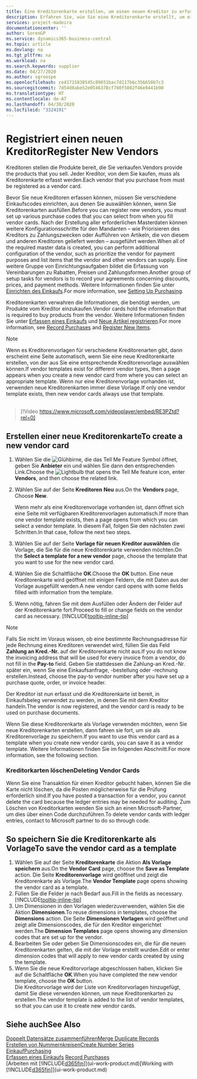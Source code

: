 ```yaml
---
title: Eine Kreditorenkarte erstellen, um einen neuen Kreditor zu erfassen | Microsoft Docs
description: Erfahren Sie, wie Sie eine Kreditorenkarte erstellt, um einen neuen Kreditor oder einem Lieferanten zu erfassen.
services: project-madeira
documentationcenter: ''
author: SorenGP
ms.service: dynamics365-business-central
ms.topic: article
ms.devlang: na
ms.tgt_pltfrm: na
ms.workload: na
ms.search.keywords: supplier
ms.date: 04/27/2020
ms.author: sgroespe
ms.openlocfilehash: ce41715830545c89651bac7d117b6c356650b7c3
ms.sourcegitcommit: 7d54d8abe52e0546378cf760f5082f46e8441b90
ms.translationtype: HT
ms.contentlocale: de-AT
ms.lasthandoff: 04/30/2020
ms.locfileid: "3324191"
---
```

# <a name="register-new-vendors"></a><span data-ttu-id="2d072-103">Registriert einen neuen Kreditor</span><span class="sxs-lookup"><span data-stu-id="2d072-103">Register New Vendors</span></span>
<span data-ttu-id="2d072-104">Kreditoren stellen die Produkte bereit, die Sie verkaufen.</span><span class="sxs-lookup"><span data-stu-id="2d072-104">Vendors provide the products that you sell.</span></span> <span data-ttu-id="2d072-105">Jeder Kreditor, von dem Sie kaufen, muss als Kreditorenkarte erfasst werden.</span><span class="sxs-lookup"><span data-stu-id="2d072-105">Each vendor that you purchase from must be registered as a vendor card.</span></span>

<span data-ttu-id="2d072-106">Bevor Sie neue Kreditoren erfassen können, müssen Sie verschiedene Einkaufscodes einrichten, aus denen Sie auswählen können, wenn Sie Kreditorenkarten ausfüllen.</span><span class="sxs-lookup"><span data-stu-id="2d072-106">Before you can register new vendors, you must set up various purchase codes that you can select from when you fill vendor cards.</span></span> <span data-ttu-id="2d072-107">Nach der Erstellung aller erforderlichen Masterdaten können weitere Konfigurationsschritte für den Mandanten – wie Priorisieren des Kreditors zu Zahlungszwecken oder Aufführen von Artikeln, die von diesem und anderen Kreditoren geliefert werden – ausgeführt werden.</span><span class="sxs-lookup"><span data-stu-id="2d072-107">When all of the required master data is created, you can perform additional configuration of the vendor, such as prioritize the vendor for payment purposes and list items that the vendor and other vendors can supply.</span></span> <span data-ttu-id="2d072-108">Eine weitere Gruppe von Einrichtungsaufgaben bildet die Erfassung von Vereinbarungen zu Rabatten, Preisen und Zahlungsformen.</span><span class="sxs-lookup"><span data-stu-id="2d072-108">Another group of setup tasks for vendors is to record your agreements concerning discounts, prices, and payment methods.</span></span> <span data-ttu-id="2d072-109">Weitere Informationen finden Sie unter [Einrichten des Einkaufs](purchasing-setup-purchasing.md).</span><span class="sxs-lookup"><span data-stu-id="2d072-109">For more information, see [Setting Up Purchasing](purchasing-setup-purchasing.md).</span></span>

<span data-ttu-id="2d072-110">Kreditorenkarten verwahren die Informationen, die benötigt werden, um Produkte vom Kreditor einzukaufen.</span><span class="sxs-lookup"><span data-stu-id="2d072-110">Vendor cards hold the information that is required to buy products from the vendor.</span></span> <span data-ttu-id="2d072-111">Weitere Informationen finden Sie unter [Erfassen eines Einkaufs](purchasing-how-record-purchases.md) und [Neue Artikel registrieren](inventory-how-register-new-items.md).</span><span class="sxs-lookup"><span data-stu-id="2d072-111">For more information, see [Record Purchases](purchasing-how-record-purchases.md) and [Register New Items](inventory-how-register-new-items.md).</span></span>

> [!NOTE]  
>   <span data-ttu-id="2d072-112">Wenn es Kreditorenvorlagen für verschiedene Kreditorenarten gibt, dann erscheint eine Seite automatisch, wenn Sie eine neue Kreditorenkarte erstellen, von der aus Sie eine entsprechende Kreditorenvorlage auswählen können.</span><span class="sxs-lookup"><span data-stu-id="2d072-112">If vendor templates exist for different vendor types, then a page appears when you create a new vendor card from where you can select an appropriate template.</span></span> <span data-ttu-id="2d072-113">Wenn nur eine Kreditorenvorlage vorhanden ist, verwenden neue Kreditorenkarten immer diese Vorlage.</span><span class="sxs-lookup"><span data-stu-id="2d072-113">If only one vendor template exists, then new vendor cards always use that template.</span></span>
<br><br>  

> [!Video https://www.microsoft.com/videoplayer/embed/RE3PZtd?rel=0]

## <a name="to-create-a-new-vendor-card"></a><span data-ttu-id="2d072-114">Erstellen einer neue Kreditorenkarte</span><span class="sxs-lookup"><span data-stu-id="2d072-114">To create a new vendor card</span></span>
1. <span data-ttu-id="2d072-115">Wählen Sie die ![Glühbirne, die das Tell Me Feature](media/ui-search/search_small.png "Tell Me-Funktion") Symbol öffnet, geben Sie **Anbieter** ein und wählen Sie dann den entsprechenden Link.</span><span class="sxs-lookup"><span data-stu-id="2d072-115">Choose the ![Lightbulb that opens the Tell Me feature](media/ui-search/search_small.png "Tell me what you want to do") icon, enter **Vendors**, and then choose the related link.</span></span>  
2. <span data-ttu-id="2d072-116">Wählen Sie auf der Seite **Kreditoren** **Neu** aus.</span><span class="sxs-lookup"><span data-stu-id="2d072-116">On the **Vendors** page, Choose **New**.</span></span>

    <span data-ttu-id="2d072-117">Wenn mehr als eine Kreditorenvorlage vorhanden ist, dann öffnet sich eine Seite mit verfügbaren Kreditorenvorlagen automatisch.</span><span class="sxs-lookup"><span data-stu-id="2d072-117">If more than one vendor template exists, then a page opens from which you can select a vendor template.</span></span> <span data-ttu-id="2d072-118">In diesem Fall, folgen Sie den nächsten zwei Schritten.</span><span class="sxs-lookup"><span data-stu-id="2d072-118">In that case, follow the next two steps.</span></span>
3. <span data-ttu-id="2d072-119">Wählen Sie auf der Seite **Vorlage für neuen Kreditor auswählen** die Vorlage, die Sie für die neue Kreditorenkarte verwenden möchten.</span><span class="sxs-lookup"><span data-stu-id="2d072-119">On the **Select a template for a new vendor** page, choose the template that you want to use for the new vendor card.</span></span>
4. <span data-ttu-id="2d072-120">Wählen Sie die Schaltfläche **OK**.</span><span class="sxs-lookup"><span data-stu-id="2d072-120">Choose the **OK** button.</span></span> <span data-ttu-id="2d072-121">Eine neue Kreditorenkarte wird geöffnet mit einigen Feldern, die mit Daten aus der Vorlage ausgefüllt werden.</span><span class="sxs-lookup"><span data-stu-id="2d072-121">A new vendor card opens with some fields filled with information from the template.</span></span>
5. <span data-ttu-id="2d072-122">Wenn nötig, fahren Sie mit dem Ausfüllen oder Ändern der Felder auf der Kreditorenkarte fort.</span><span class="sxs-lookup"><span data-stu-id="2d072-122">Proceed to fill or change fields on the vendor card as necessary.</span></span> [!INCLUDE[tooltip-inline-tip](includes/tooltip-inline-tip_md.md)]

> [!NOTE]  
>   <span data-ttu-id="2d072-123">Falls Sie nicht im Voraus wissen, ob eine bestimmte Rechnungsadresse für jede Rechnung eines Kreditoren verwendet wird, füllen Sie das Feld **Zahlung an Kred.-Nr.** auf der Kreditorenkarte nicht aus.</span><span class="sxs-lookup"><span data-stu-id="2d072-123">If you do not know the invoicing address that will be used for every invoice from a vendor, do not fill in the **Pay-to** field.</span></span> <span data-ttu-id="2d072-124">Geben Sie stattdessen die Zahlung-an Kred.-Nr. später ein, wenn Sie eine Einkaufsanfrage, -bestellung oder -rechnung erstellen.</span><span class="sxs-lookup"><span data-stu-id="2d072-124">Instead, choose the pay-to vendor number after you have set up a purchase quote, order, or invoice header.</span></span>

<span data-ttu-id="2d072-125">Der Kreditor ist nun erfasst und die Kreditorenkarte ist bereit, in Einkaufsbeleg verwendet zu werden, in denen Sie mit dem Kreditor handeln.</span><span class="sxs-lookup"><span data-stu-id="2d072-125">The vendor is now registered, and the vendor card is ready to be used on purchase documents.</span></span>

<span data-ttu-id="2d072-126">Wenn Sie diese Kreditorenkarte als Vorlage verwenden möchten, wenn Sie neue Kreditorenkarten erstellen, dann fahren sie fort, um sie als Kreditorenvorlage zu speichern.</span><span class="sxs-lookup"><span data-stu-id="2d072-126">If you want to use this vendor card as a template when you create new vendor cards, you can save it as a vendor template.</span></span> <span data-ttu-id="2d072-127">Weitere Informationen finden Sie im folgenden Abschnitt.</span><span class="sxs-lookup"><span data-stu-id="2d072-127">For more information, see the following section.</span></span>

### <a name="deleting-vendor-cards"></a><span data-ttu-id="2d072-128">Kreditorkarten löschen</span><span class="sxs-lookup"><span data-stu-id="2d072-128">Deleting Vendor Cards</span></span>
<span data-ttu-id="2d072-129">Wenn Sie eine Transaktion für einen Kreditor gebucht haben, können Sie die Karte nicht löschen, da die Posten möglicherweise für die Prüfung erforderlich sind.</span><span class="sxs-lookup"><span data-stu-id="2d072-129">If you have posted a transaction for a vendor, you cannot delete the card because the ledger entries may be needed for auditing.</span></span> <span data-ttu-id="2d072-130">Zum Löschen von Kreditorkarten wenden Sie sich an einen Microsoft-Partner, um dies über einen Code durchzuführen.</span><span class="sxs-lookup"><span data-stu-id="2d072-130">To delete vendor cards with ledger entries, contact to Microsoft partner to do so through code.</span></span>

## <a name="to-save-the-vendor-card-as-a-template"></a><span data-ttu-id="2d072-131">So speichern Sie die Kreditorenkarte als Vorlage</span><span class="sxs-lookup"><span data-stu-id="2d072-131">To save the vendor card as a template</span></span>
1. <span data-ttu-id="2d072-132">Wählen Sie auf der Seite **Kreditorenkarte** die Aktion **Als Vorlage speichern** aus.</span><span class="sxs-lookup"><span data-stu-id="2d072-132">On the **Vendor Card** page, choose the **Save as Template** action.</span></span> <span data-ttu-id="2d072-133">Die Seite **Kreditorenvorlage** wird geöffnet und zeigt die Kreditorenkarte als Vorlage.</span><span class="sxs-lookup"><span data-stu-id="2d072-133">The **Vendor Template** page opens showing the vendor card as a template.</span></span>
2. <span data-ttu-id="2d072-134">Füllen Sie die Felder je nach Bedarf aus.</span><span class="sxs-lookup"><span data-stu-id="2d072-134">Fill in the fields as necessary.</span></span> [!INCLUDE[tooltip-inline-tip](includes/tooltip-inline-tip_md.md)]
3. <span data-ttu-id="2d072-135">Um Dimensionen in den Vorlagen wiederzuverwenden, wählen Sie die Aktion **Dimensionen**.</span><span class="sxs-lookup"><span data-stu-id="2d072-135">To reuse dimensions in templates, choose the **Dimensions** action.</span></span> <span data-ttu-id="2d072-136">Die Seite **Dimensionen Vorlagen** wird geöffnet und zeigt alle Dimensionscodes, die für den Kreditor eingerichtet werden.</span><span class="sxs-lookup"><span data-stu-id="2d072-136">The **Dimension Templates** page opens showing any dimension codes that are set up for the vendor.</span></span>
4. <span data-ttu-id="2d072-137">Bearbeiten Sie oder geben Sie Dimensionscodes ein, die für die neuen Kreditorenkarten gelten, die mit der Vorlage erstellt wurden.</span><span class="sxs-lookup"><span data-stu-id="2d072-137">Edit or enter dimension codes that will apply to new vendor cards created by using the template.</span></span>
5. <span data-ttu-id="2d072-138">Wenn Sie die neue Kreditorvorlage abgeschlossen haben, klicken Sie auf die Schaltfläche **OK**.</span><span class="sxs-lookup"><span data-stu-id="2d072-138">When you have completed the new vendor template, choose the **OK** button.</span></span>  
   <span data-ttu-id="2d072-139">Die Kreditorvorlage wird der Liste von Kreditorvorlagen hinzugefügt, damit Sie diese verwenden können, um neue Kreditorenkarten zu erstellen.</span><span class="sxs-lookup"><span data-stu-id="2d072-139">The vendor template is added to the list of vendor templates, so that you can use it to create new vendor cards.</span></span>

## <a name="see-also"></a><span data-ttu-id="2d072-140">Siehe auch</span><span class="sxs-lookup"><span data-stu-id="2d072-140">See Also</span></span>
[<span data-ttu-id="2d072-141">Doppelt Datensätze zusammenführen</span><span class="sxs-lookup"><span data-stu-id="2d072-141">Merge Duplicate Records</span></span>](sales-how-merge-duplicate-records.md)  
[<span data-ttu-id="2d072-142">Erstellen von Nummernkreisen</span><span class="sxs-lookup"><span data-stu-id="2d072-142">Create Number Series</span></span>](ui-create-number-series.md)  
[<span data-ttu-id="2d072-143">Einkauf</span><span class="sxs-lookup"><span data-stu-id="2d072-143">Purchasing</span></span>](purchasing-manage-purchasing.md)  
<span data-ttu-id="2d072-144">[Erfassen eines Einkaufs](purchasing-how-record-purchases.md) </span><span class="sxs-lookup"><span data-stu-id="2d072-144">[Record Purchases](purchasing-how-record-purchases.md) </span></span>  
<span data-ttu-id="2d072-145">[Arbeiten mit [!INCLUDE[d365fin](includes/d365fin_md.md)]](ui-work-product.md)</span><span class="sxs-lookup"><span data-stu-id="2d072-145">[Working with [!INCLUDE[d365fin](includes/d365fin_md.md)]](ui-work-product.md)</span></span>  
